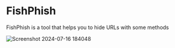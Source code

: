 # FishPhish
FishPhish is a tool that helps you to hide URLs with some methods

![Screenshot 2024-07-16 184048](https://github.com/user-attachments/assets/408ff217-c5bd-4566-a7b4-ad69335dd6c3)
